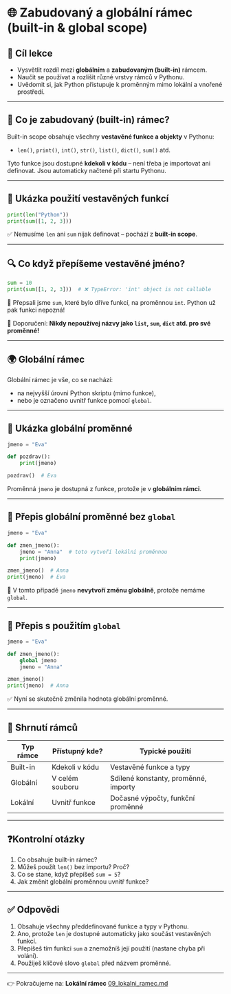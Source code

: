 # 🌐 Zabudovaný a globální rámec (built-in & global scope)

## 🎯 Cíl lekce
- Vysvětlit rozdíl mezi **globálním** a **zabudovaným (built-in)** rámcem.
- Naučit se používat a rozlišit různé vrstvy rámců v Pythonu.
- Uvědomit si, jak Python přistupuje k proměnným mimo lokální a vnořené prostředí.

---

## 🧠 Co je zabudovaný (built-in) rámec?

Built-in scope obsahuje všechny **vestavěné funkce a objekty** v Pythonu:
- `len()`, `print()`, `int()`, `str()`, `list()`, `dict()`, `sum()` atd.

Tyto funkce jsou dostupné **kdekoli v kódu** – není třeba je importovat ani definovat. Jsou automaticky načtené při startu Pythonu.

---

## 🧪 Ukázka použití vestavěných funkcí

```python
print(len("Python"))
print(sum([1, 2, 3]))
```

✅ Nemusíme `len` ani `sum` nijak definovat – pochází z **built-in scope**.

---

## 🔍 Co když přepíšeme vestavěné jméno?

```python
sum = 10
print(sum([1, 2, 3]))  # ❌ TypeError: 'int' object is not callable
```

📌 Přepsali jsme `sum`, které bylo dříve funkcí, na proměnnou `int`. Python už pak funkci nepozná!

🧽 Doporučení: **Nikdy nepoužívej názvy jako `list`, `sum`, `dict` atd. pro své proměnné!**

---

## 🌍 Globální rámec

Globální rámec je vše, co se nachází:
- na nejvyšší úrovni Python skriptu (mimo funkce),
- nebo je označeno uvnitř funkce pomocí `global`.

---

## 🧪 Ukázka globální proměnné

```python
jmeno = "Eva"

def pozdrav():
    print(jmeno)

pozdrav()  # Eva
```

Proměnná `jmeno` je dostupná z funkce, protože je v **globálním rámci**.

---

## 🧪 Přepis globální proměnné bez `global`

```python
jmeno = "Eva"

def zmen_jmeno():
    jmeno = "Anna"  # toto vytvoří lokální proměnnou
    print(jmeno)

zmen_jmeno()  # Anna
print(jmeno)  # Eva
```

🛑 V tomto případě `jmeno` **nevytvoří změnu globálně**, protože nemáme `global`.

---

## 🧪 Přepis s použitím `global`

```python
jmeno = "Eva"

def zmen_jmeno():
    global jmeno
    jmeno = "Anna"

zmen_jmeno()
print(jmeno)  # Anna
```

✅ Nyní se skutečně změnila hodnota globální proměnné.

---

## 🧠 Shrnutí rámců

| Typ rámce     | Přístupný kde?          | Typické použití                     |
|---------------|--------------------------|--------------------------------------|
| Built-in      | Kdekoli v kódu           | Vestavěné funkce a typy              |
| Globální      | V celém souboru          | Sdílené konstanty, proměnné, importy |
| Lokální       | Uvnitř funkce            | Dočasné výpočty, funkční proměnné    |

---

## ❓Kontrolní otázky

1. Co obsahuje built-in rámec?
2. Můžeš použít `len()` bez importu? Proč?
3. Co se stane, když přepíšeš `sum = 5`?
4. Jak změnit globální proměnnou uvnitř funkce?

---

## ✅ Odpovědi

1. Obsahuje všechny předdefinované funkce a typy v Pythonu.
2. Ano, protože `len` je dostupné automaticky jako součást vestavěných funkcí.
3. Přepíšeš tím funkci `sum` a znemožníš její použití (nastane chyba při volání).
4. Použiješ klíčové slovo `global` před názvem proměnné.

---

👉 Pokračujeme na: **Lokální rámec**
[09_lokalni_ramec.md](09_lokalni_ramec.md)
